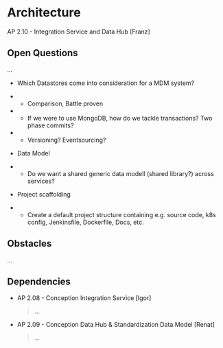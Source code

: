 # Architecture
AP 2.10 - Integration Service and Data Hub [Franz]

## Open Questions
...
* Which Datastores come into consideration for a MDM system?
* * Comparison, Battle proven
* * If we were to use MongoDB, how do we tackle transactions? Two phase commits?
* * Versioning? Eventsourcing?

* Data Model
* * Do we want a shared generic data modell (shared library?) across services?

* Project scaffolding
* * Create a default project structure containing e.g. source code, k8s config, Jenkinsfile, Dockerfile, Docs, etc.

## Obstacles
...

## Dependencies
* AP 2.08 - Conception Integration Service [Igor]
  > ...
* AP 2.09 - Conception Data Hub & Standardization Data Model [Renat]
  > ...
